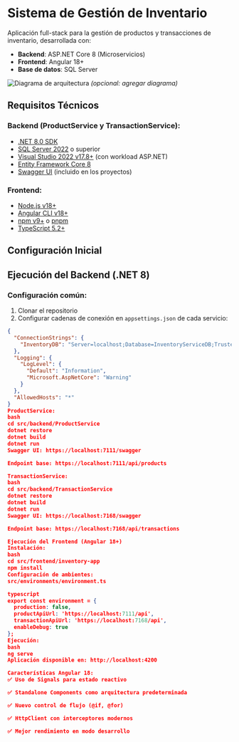 # Sistema de Gestión de Inventario

Aplicación full-stack para la gestión de productos y transacciones de inventario, desarrollada con:
- **Backend**: ASP.NET Core 8 (Microservicios)
- **Frontend**: Angular 18+
- **Base de datos**: SQL Server

![Diagrama de arquitectura](assets/architecture-diagram.png) *(opcional: agregar diagrama)*

## Requisitos Técnicos

### Backend (ProductService y TransactionService):
- [.NET 8.0 SDK](https://dotnet.microsoft.com/download/dotnet/8.0)
- [SQL Server 2022](https://www.microsoft.com/en-us/sql-server/sql-server-downloads) o superior
- [Visual Studio 2022 v17.8+](https://visualstudio.microsoft.com/) (con workload ASP.NET)
- [Entity Framework Core 8](https://docs.microsoft.com/en-us/ef/core/)
- [Swagger UI](https://swagger.io/) (incluido en los proyectos)

### Frontend:
- [Node.js v18+](https://nodejs.org/)
- [Angular CLI v18+](https://angular.io/cli)
- [npm v9+](https://www.npmjs.com/) o [pnpm](https://pnpm.io/)
- [TypeScript 5.2+](https://www.typescriptlang.org/)

## Configuración Inicial

## Ejecución del Backend (.NET 8)

### Configuración común:
1. Clonar el repositorio
2. Configurar cadenas de conexión en `appsettings.json` de cada servicio:

```json
{
  "ConnectionStrings": {
    "InventoryDB": "Server=localhost;Database=InventoryServiceDB;Trusted_Connection=True;TrustServerCertificate=True;"
  },
  "Logging": {
    "LogLevel": {
      "Default": "Information",
      "Microsoft.AspNetCore": "Warning"
    }
  },
  "AllowedHosts": "*"
}
ProductService:
bash
cd src/backend/ProductService
dotnet restore
dotnet build
dotnet run
Swagger UI: https://localhost:7111/swagger

Endpoint base: https://localhost:7111/api/products

TransactionService:
bash
cd src/backend/TransactionService
dotnet restore
dotnet build
dotnet run
Swagger UI: https://localhost:7168/swagger

Endpoint base: https://localhost:7168/api/transactions

Ejecución del Frontend (Angular 18+)
Instalación:
bash
cd src/frontend/inventory-app
npm install
Configuración de ambientes:
src/environments/environment.ts

typescript
export const environment = {
  production: false,
  productApiUrl: 'https://localhost:7111/api',
  transactionApiUrl: 'https://localhost:7168/api',
  enableDebug: true
};
Ejecución:
bash
ng serve
Aplicación disponible en: http://localhost:4200

Características Angular 18:
✅ Uso de Signals para estado reactivo

✅ Standalone Components como arquitectura predeterminada

✅ Nuevo control de flujo (@if, @for)

✅ HttpClient con interceptores modernos

✅ Mejor rendimiento en modo desarrollo